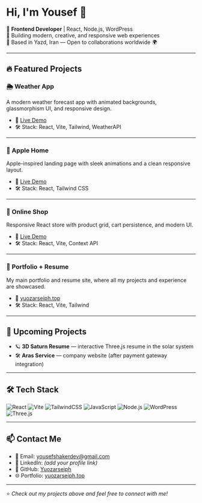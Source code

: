 # Hi, I'm Yousef 👋

🚀 **Frontend Developer** | React, Node.js, WordPress  
🎨 Building modern, creative, and responsive web experiences  
📍 Based in Yazd, Iran — Open to collaborations worldwide 🌍  

---

## 🔥 Featured Projects

### 🌦️ Weather App
A modern weather forecast app with animated backgrounds, glassmorphism UI, and responsive design.  
- 🔗 [Live Demo](https://weather.yuozarseiph.top)  
- 🛠️ Stack: React, Vite, Tailwind, WeatherAPI  

---

### 🍏 Apple Home
Apple-inspired landing page with sleek animations and a clean responsive layout.  
- 🔗 [Live Demo](https://apple-home-uyq6.vercel.app)  
- 🛠️ Stack: React, Tailwind CSS  

---

### 🛒 Online Shop
Responsive React store with product grid, cart persistence, and modern UI.  
- 🔗 [Live Demo](https://online-shop-mauve-seven.vercel.app)  
- 🛠️ Stack: React, Vite, Context API  

---

### 📝 Portfolio + Resume
My main portfolio and resume site, where all my projects and experience are showcased.  
- 🔗 [yuozarseiph.top](https://yuozarseiph.top)  
- 🛠️ Stack: React, Vite, Tailwind  

---

## 🚧 Upcoming Projects
- 🪐 **3D Saturn Resume** — interactive Three.js resume in the solar system  
- 🛠️ **Aras Service** — company website (after payment gateway integration)  

---

## 🛠️ Tech Stack

![React](https://img.shields.io/badge/React-18-61DAFB?logo=react&logoColor=white)
![Vite](https://img.shields.io/badge/Vite-3-646CFF?logo=vite&logoColor=white)
![TailwindCSS](https://img.shields.io/badge/Tailwind-3-38B2AC?logo=tailwindcss&logoColor=white)
![JavaScript](https://img.shields.io/badge/JavaScript-ES6+-F7DF1E?logo=javascript&logoColor=black)
![Node.js](https://img.shields.io/badge/Node.js-Learning-339933?logo=node.js&logoColor=white)
![WordPress](https://img.shields.io/badge/WordPress-Development-21759B?logo=wordpress&logoColor=white)
![Three.js](https://img.shields.io/badge/Three.js-3D-000000?logo=three.js&logoColor=white)

---

## 📫 Contact Me

- 📧 Email: [yousefshakerdev@gmail.com](mailto:yousefshakerdev@gmail.com)  
- 💼 LinkedIn: *(add your profile link)*  
- 🐙 GitHub: [Yuozarseiph](https://github.com/Yuozarseiph)  
- 🌐 Portfolio: [yuozarseiph.top](https://yuozarseiph.top)  

---

⭐️ *Check out my projects above and feel free to connect with me!*  

